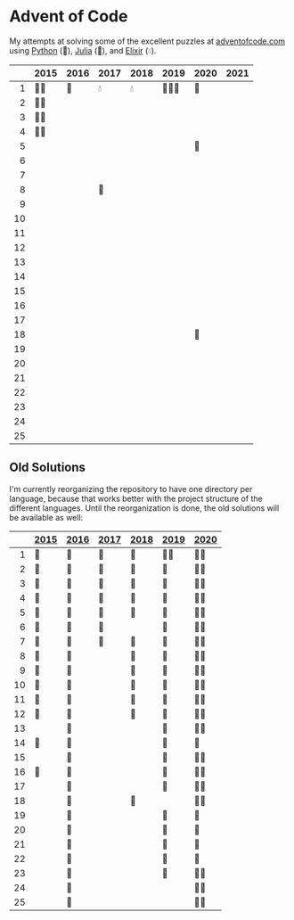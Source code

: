 # Advent of Code

My attempts at solving some of the excellent puzzles at [adventofcode.com](http://adventofcode.com/) using [Python](python/) (🐍), [Julia](julia/) (🎪), and [Elixir](elixir/) (💧).


|      | 2015 | 2016 | 2017 | 2018 | 2019 | 2020 | 2021 |
| ---: | ---- | ---- | ---- | ---- | ---- | ---- | ---- |
|    1 | 🐍💧   | 🐍    | 💧    | 💧    | 🐍🎪💧  | 🐍    |      |
|    2 | 🐍💧   |      |      |      |      |      |      |
|    3 | 🐍💧   |      |      |      |      |      |      |
|    4 | 🐍💧   |      |      |      |      |      |      |
|    5 |      |      |      |      |      | 🐍    |      |
|    6 |      |      |      |      |      |      |      |
|    7 |      |      |      |      |      |      |      |
|    8 |      |      | 🐍    |      |      |      |      |
|    9 |      |      |      |      |      |      |      |
|   10 |      |      |      |      |      |      |      |
|   11 |      |      |      |      |      |      |      |
|   12 |      |      |      |      |      |      |      |
|   13 |      |      |      |      |      |      |      |
|   14 |      |      |      |      |      |      |      |
|   15 |      |      |      |      |      |      |      |
|   16 |      |      |      |      |      |      |      |
|   17 |      |      |      |      |      |      |      |
|   18 |      |      |      |      |      | 🐍    |      |
|   19 |      |      |      |      |      |      |      |
|   20 |      |      |      |      |      |      |      |
|   21 |      |      |      |      |      |      |      |
|   22 |      |      |      |      |      |      |      |
|   23 |      |      |      |      |      |      |      |
|   24 |      |      |      |      |      |      |      |
|   25 |      |      |      |      |      |      |      |

## Old Solutions

I'm currently reorganizing the repository to have one directory per language, because that works better with the project structure of the different languages. Until the reorganization is done, the old solutions will be available as well:

|      | [2015](2015/) | [2016](2016/) | [2017](2017/) | [2018](2018/) | [2019](2019/) | [2020](2020/) |
| ---: | ------------- | ------------- | ------------- | ------------- | ------------- | ------------- |
|    1 | 🐍             | 🐍             | 🐍             | 🐍             | 🐍🎪            | 🐍🎪            |
|    2 | 🐍             | 🐍             | 🐍             | 🐍             | 🐍             | 🐍🎪            |
|    3 | 🐍             | 🐍             | 🐍             | 🐍             | 🐍             | 🐍🎪            |
|    4 | 🐍             | 🐍             | 🐍             | 🐍             | 🐍             | 🐍🎪            |
|    5 | 🐍             | 🐍             | 🐍             | 🐍             | 🐍             | 🐍🎪            |
|    6 | 🐍             | 🐍             | 🐍             |               | 🐍             | 🐍🎪            |
|    7 | 🐍             | 🐍             | 🐍             | 🐍             | 🐍             | 🐍🎪            |
|    8 | 🐍             | 🐍             |               | 🐍             | 🐍             | 🐍🎪            |
|    9 | 🐍             | 🐍             |               | 🐍             | 🐍             | 🐍🎪            |
|   10 | 🐍             | 🐍             |               | 🐍             | 🐍             | 🐍🎪            |
|   11 | 🐍             | 🐍             |               | 🐍             | 🐍             | 🐍🎪            |
|   12 | 🐍             | 🐍             |               | 🐍             | 🐍             | 🐍🎪            |
|   13 |               | 🐍             |               |               | 🐍             | 🐍🎪            |
|   14 | 🎪             | 🐍             |               |               | 🐍             | 🐍             |
|   15 |               | 🐍             |               |               | 🐍             | 🐍🎪            |
|   16 | 🎪             | 🐍             |               |               | 🐍             | 🐍🎪            |
|   17 |               | 🐍             |               |               | 🐍             | 🐍🎪            |
|   18 |               | 🐍             |               | 🐍             |               | 🐍🎪            |
|   19 |               | 🐍             |               |               | 🐍             | 🐍             |
|   20 |               | 🐍             |               |               | 🐍             | 🎪             |
|   21 |               | 🐍             |               |               | 🐍             | 🎪             |
|   22 |               | 🐍             |               |               | 🐍             | 🎪             |
|   23 |               | 🐍             |               |               | 🐍             | 🐍🎪            |
|   24 |               | 🐍             |               |               |               | 🐍🎪            |
|   25 |               | 🐍             |               |               |               | 🐍🎪            |
